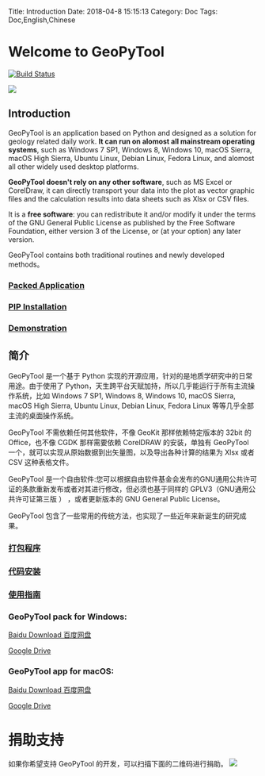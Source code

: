 Title: Introduction
Date: 2018-04-8 15:15:13
Category: Doc
Tags: Doc,English,Chinese

# Welcome to GeoPyTool

[![Build Status](https://travis-ci.org/GeoPyTool/GeoPyTool.svg?branch=master)](https://travis-ci.org/GeoPyTool/GeoPyTool)

![](https://github.com/GeoPyTool/GeoPyTool/blob/master/images/Samples.png?raw=true)





## Introduction

GeoPyTool is an application based on Python and designed as a solution for geology related daily work. **It can run on alomost all mainstream operating systems**, such as Windows 7 SP1, Windows 8, Windows 10, macOS Sierra, macOS High Sierra, Ubuntu Linux, Debian Linux, Fedora Linux, and alomost all other widely used desktop platforms.

**GeoPyTool doesn't rely on any other software**, such as MS Excel or CorelDraw, it can directly transport your data into the plot as vector graphic files and the calculation results into data sheets such as Xlsx or CSV files.

It is a **free software**: you can redistribute it and/or modify it under the terms of the GNU General Public License as published by the Free Software Foundation, either version 3 of the License, or (at your option) any later version.

GeoPyTool contains both traditional routines and newly developed methods。


### [Packed Application](http://geopytool.com/installation.html)

### [PIP Installation](http://geopytool.com/installation-expert.html)

### [Demonstration](http://geopytool.com/demonstration.html)



## 简介

GeoPyTool 是一个基于 Python 实现的开源应用，针对的是地质学研究中的日常用途。由于使用了 Python，天生跨平台天赋加持，所以几乎能运行于所有主流操作系统，比如 Windows 7 SP1, Windows 8, Windows 10, macOS Sierra, macOS High Sierra, Ubuntu Linux, Debian Linux, Fedora Linux 等等几乎全部主流的桌面操作系统。

GeoPyTool 不需依赖任何其他软件，不像 GeoKit 那样依赖特定版本的 32bit 的 Office，也不像 CGDK 那样需要依赖 CorelDRAW 的安装，单独有 GeoPyTool 一个，就可以实现从原始数据到出矢量图，以及导出各种计算的结果为 Xlsx 或者 CSV 这种表格文件。

GeoPyTool 是一个自由软件:您可以根据自由软件基金会发布的GNU通用公共许可证的条款重新发布或者对其进行修改，但必须也基于同样的 GPLV3（GNU通用公共许可证第三版 ） ，或者更新版本的 GNU General Public License。

GeoPyTool 包含了一些常用的传统方法，也实现了一些近年来新诞生的研究成果。

### [打包程序](http://geopytool.com/an-zhuang-zhi-nan.html)

### [代码安装](http://geopytool.com/an-zhuang-zhi-nan-jin-jie.html)

### [使用指南](http://geopytool.com/yan-shi-shi-pin.html)



### GeoPyTool pack for Windows:
[Baidu Download 百度网盘](https://pan.baidu.com/s/1kIEMaYmAJSlVlRGg2Xh4zg)

[Google Drive](https://drive.google.com/open?id=1KV_8kX0FVaCKQI2HpkENjr4B8xzHbBgx)




### GeoPyTool app for macOS:
[Baidu Download 百度网盘](https://pan.baidu.com/s/1jXcef1Ha350AxmEJQe9vUA)

[Google Drive](https://drive.google.com/open?id=1Y3tZd5CdT_T4dIe9g1dRoyBr8mxodvQw)



# 捐助支持

如果你希望支持 GeoPyTool 的开发，可以扫描下面的二维码进行捐助。
![](https://raw.githubusercontent.com/GeoPyTool/GeoPyTool/master/img/WeChatQrCode.png)



